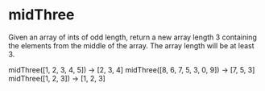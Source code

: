 # midThree

Given an array of ints of odd length, return a new array length 3 containing the elements from the middle of the array. The array length will be at least 3.


midThree([1, 2, 3, 4, 5]) → [2, 3, 4]
midThree([8, 6, 7, 5, 3, 0, 9]) → [7, 5, 3]
midThree([1, 2, 3]) → [1, 2, 3]
